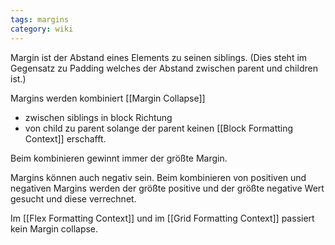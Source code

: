 ```yaml
---
tags: margins
category: wiki
---
```


Margin ist der Abstand eines Elements zu seinen siblings.
(Dies steht im Gegensatz zu Padding welches der Abstand zwischen parent und children ist.)

Margins werden kombiniert [[Margin Collapse]]
- zwischen siblings in block Richtung
- von child zu parent solange der parent keinen [[Block Formatting Context]] erschafft.

Beim kombinieren gewinnt immer der größte Margin.

Margins können auch negativ sein.
Beim kombinieren von positiven und negativen Margins werden der größte positive und der größte negative Wert gesucht und diese verrechnet.

Im [[Flex Formatting Context]] und im [[Grid Formatting Context]] passiert kein Margin collapse.
